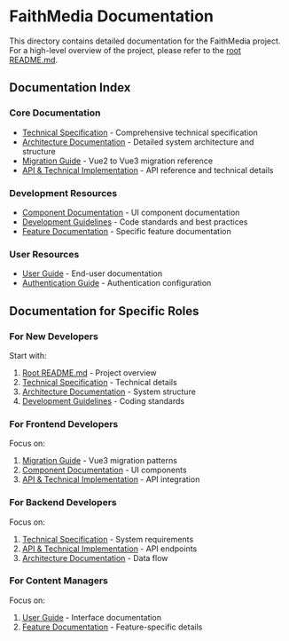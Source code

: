# FaithMedia Documentation

This directory contains detailed documentation for the FaithMedia project. For a high-level overview of the project, please refer to the [root README.md](../README.md).

## Documentation Index

### Core Documentation
- [Technical Specification](TechnicalSpecification.md) - Comprehensive technical specification
- [Architecture Documentation](Architecture.md) - Detailed system architecture and structure
- [Migration Guide](MigrationGuide.md) - Vue2 to Vue3 migration reference
- [API & Technical Implementation](API.md) - API reference and technical details

### Development Resources
- [Component Documentation](Components.md) - UI component documentation
- [Development Guidelines](DevelopmentGuidelines.md) - Code standards and best practices
- [Feature Documentation](Features.md) - Specific feature documentation

### User Resources
- [User Guide](UserGuide.md) - End-user documentation
- [Authentication Guide](README-Auth0-config.md) - Authentication configuration

## Documentation for Specific Roles

### For New Developers
Start with:
1. [Root README.md](../README.md) - Project overview
2. [Technical Specification](TechnicalSpecification.md) - Technical details
3. [Architecture Documentation](Architecture.md) - System structure
4. [Development Guidelines](DevelopmentGuidelines.md) - Coding standards

### For Frontend Developers
Focus on:
1. [Migration Guide](MigrationGuide.md) - Vue3 migration patterns
2. [Component Documentation](Components.md) - UI components
3. [API & Technical Implementation](API.md) - API integration

### For Backend Developers
Focus on:
1. [Technical Specification](TechnicalSpecification.md) - System requirements
2. [API & Technical Implementation](API.md) - API endpoints
3. [Architecture Documentation](Architecture.md) - Data flow

### For Content Managers
Focus on:
1. [User Guide](UserGuide.md) - Interface documentation
2. [Feature Documentation](Features.md) - Feature-specific details
